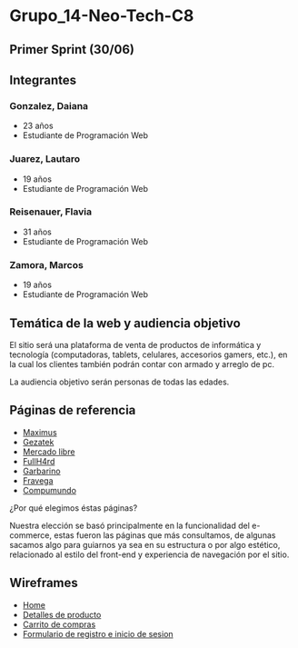 # Grupo_14-Neo-Tech-C8

## Primer Sprint (30/06)

## Integrantes


### Gonzalez, Daiana
- 23 años
- Estudiante de Programación Web


### Juarez, Lautaro
- 19 años
- Estudiante de Programación Web


### Reisenauer, Flavia
- 31 años
- Estudiante de Programación Web


### Zamora, Marcos
- 19 años
- Estudiante de Programación Web


## Temática de la web y audiencia objetivo

El sitio será una plataforma de venta de productos de informática y tecnología (computadoras, tablets, celulares, accesorios gamers, etc.), en la cual los clientes también podrán contar con armado y arreglo de pc. 

La audiencia objetivo serán personas de todas las edades.


## Páginas de referencia

- [Maximus](https://www.maximus.com.ar/)
- [Gezatek](https://www.gezatek.com.ar/)
- [Mercado libre](https://www.mercadolibre.com.ar/)
- [FullH4rd](https://www.fullh4rd.com.ar/)
- [Garbarino](https://www.garbarino.com/)
- [Fravega](https://www.fravega.com/)
- [Compumundo](https://www.compumundo.com.ar/)

¿Por qué elegimos éstas páginas?

Nuestra elección se basó principalmente en la funcionalidad del e-commerce, estas fueron las páginas que más consultamos, de algunas sacamos algo para guiarnos ya sea en su estructura o por algo estético, relacionado al estilo del front-end y experiencia de navegación por el sitio.

## Wireframes

- [Home](https://github.com/flaviadanielareisenauer/Grupo_14-Neo-Tech-C8/blob/main/WIREFRAMES/Home/Desktop%20-%201.png)
- [Detalles de producto](https://github.com/flaviadanielareisenauer/Grupo_14-Neo-Tech-C8/blob/main/WIREFRAMES/Detalle-del-producto/Desktop-3.png)
- [Carrito de compras](https://github.com/flaviadanielareisenauer/Grupo_14-Neo-Tech-C8/blob/main/WIREFRAMES/Carrito/Desktop%20-%204.png)
- [Formulario de registro e inicio de sesion](https://github.com/flaviadanielareisenauer/Grupo_14-Neo-Tech-C8/blob/main/WIREFRAMES/Registro%20e%20inicio%20de%20sesion/Desktop%20-%202.png)
